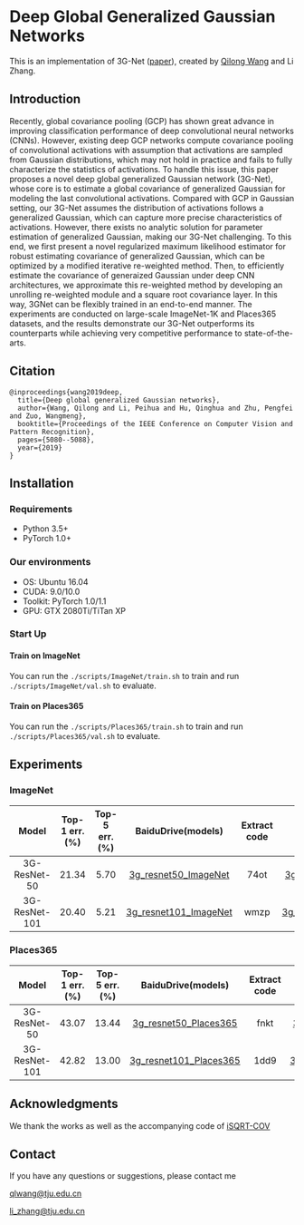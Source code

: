 # Deep Global Generalized Gaussian Networks
This is an implementation of 3G-Net ([paper](http://openaccess.thecvf.com/content_CVPR_2019/papers/Wang_Deep_Global_Generalized_Gaussian_Networks_CVPR_2019_paper.pdf)), created by [Qilong Wang](https://csqlwang.github.io/homepage/) and Li Zhang.

## Introduction
Recently, global covariance pooling (GCP) has shown great advance in improving classification performance of deep convolutional neural networks (CNNs). However, existing deep GCP networks compute covariance pooling of convolutional activations with assumption that activations are sampled from Gaussian distributions, which may not hold in practice and fails to fully characterize the statistics of activations. To handle this issue, this paper proposes a novel deep global generalized Gaussian network (3G-Net), whose core is to estimate a global covariance of generalized Gaussian for modeling the last convolutional activations. Compared with GCP in Gaussian setting, our 3G-Net assumes the distribution of activations follows a generalized Gaussian, which can capture more precise characteristics of activations. However, there exists no analytic solution for parameter estimation of generalized Gaussian, making our 3G-Net challenging. To this end, we first present a novel regularized maximum likelihood estimator for robust estimating covariance of generalized Gaussian, which can be optimized by a modified iterative re-weighted method. Then, to efficiently estimate the covariance of generaized Gaussian under deep CNN architectures, we approximate this re-weighted method by developing an unrolling re-weighted module and a square root covariance layer. In this way, 3GNet can be flexibly trained in an end-to-end manner. The experiments are conducted on large-scale ImageNet-1K and Places365 datasets, and the results demonstrate our 3G-Net outperforms its counterparts while achieving very competitive performance to state-of-the-arts.



## Citation

    @inproceedings{wang2019deep,
      title={Deep global generalized Gaussian networks},
      author={Wang, Qilong and Li, Peihua and Hu, Qinghua and Zhu, Pengfei and Zuo, Wangmeng},
      booktitle={Proceedings of the IEEE Conference on Computer Vision and Pattern Recognition},
      pages={5080--5088},
      year={2019}
    }

## Installation

### Requirements

- Python 3.5+
- PyTorch 1.0+

### Our environments

- OS: Ubuntu 16.04
- CUDA: 9.0/10.0
- Toolkit: PyTorch 1.0/1.1
- GPU: GTX 2080Ti/TiTan XP

### Start Up

#### Train on ImageNet

You can run the `./scripts/ImageNet/train.sh` to train and run `./scripts/ImageNet/val.sh` to evaluate.

#### Train on Places365
You can run the `./scripts/Places365/train.sh` to train and run `./scripts/Places365/val.sh` to evaluate.

## Experiments

### ImageNet
|Model|Top-1 err.(%)|Top-5 err.(%)|BaiduDrive(models)|Extract code|GoogleDrive|
|:---:|:-----------:|:-----------:|:----------------:|:----------:|:---------:|
|3G-ResNet-50|21.34|5.70|[3g_resnet50_ImageNet](https://pan.baidu.com/s/1C8uNk0PJCanDaNwol0gR1Q)|74ot|[3g_resnet50_ImageNet](https://drive.google.com/open?id=1hN8Q5rlIOQa0YYkcen9jpN9YatPB1j4D)|
|3G-ResNet-101|20.40|5.21|[3g_resnet101_ImageNet](https://pan.baidu.com/s/1J9f39L0FXRlqxORMa0OkJg)|wmzp|[3g_resnet101_ImageNet](https://drive.google.com/open?id=14vJLFYqlRJyiIHjoG0lOm0RhB1NRF4Xc)|

### Places365
|Model|Top-1 err.(%)|Top-5 err.(%)|BaiduDrive(models)|Extract code|GoogleDrive|
|:---:|:-----------:|:-----------:|:----------------:|:----------:|:---------:|
|3G-ResNet-50|43.07|13.44|[3g_resnet50_Places365](https://pan.baidu.com/s/19da3ZDTZS0AtGP7FjDryvw)|fnkt|[3g_resnet50_Places365](https://drive.google.com/open?id=1VMVw35h-iW-d4AYH6ecV58_kECDyNzib)|
|3G-ResNet-101|42.82|13.00|[3g_resnet101_Places365](https://pan.baidu.com/s/17N5edFaP1B5YTaWS6ajT0Q)|1dd9|[3g_resnet101_Places365](https://drive.google.com/open?id=1dOCeQkLBwR3AJSiH8w1qTq9-kT00T7_G)|

## Acknowledgments
We thank the works as well as the accompanying code of [iSQRT-COV](https://github.com/jiangtaoxie/fast-MPN-COV)

## Contact
If you have any questions or suggestions, please contact me 

qlwang@tju.edu.cn 

li_zhang@tju.edu.cn
